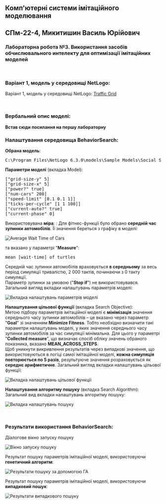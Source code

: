 ## Комп'ютерні системи імітаційного моделювання
## СПм-22-4, **Микитишин Василь Юрійович**
### Лабораторна робота №**3**. Використання засобів обчислювального интелекту для оптимізації імітаційних моделей

<br>

### Варіант 1, модель у середовищі NetLogo:
Варіант 1, модель у середовищі NetLogo:
[Traffic Grid](http://www.netlogoweb.org/launch#http://www.netlogoweb.org/assets/modelslib/Sample%20Models/Social%20Science/Traffic%20Grid.nlogo)

<br>

### Вербальний опис моделі:

**Встав сюди посилання на першу лабораторну**


### Налаштування середовища BehaviorSearch:

**Обрана модель**:
<pre>
C:\Program Files\NetLogo 6.3.0\models\Sample Models\Social Science\Traffic Grid.nlogo
</pre>
**Параметри моделі** (вкладка Model):  
<pre>
["grid-size-y" 5]
["grid-size-x" 5]
["power?" true]
["num-cars" 200]
["speed-limit" [0.1 0.1 1]]
["ticks-per-cycle" [1 1 100]]
["current-auto?" true]
["current-phase" 0]
</pre>
Використовувана **міра**:  :
Для фітнес-функції було обрано **середній час зупинки автомобілів**. Її значення береться з графіку в моделі:

![Average Wait Time of Cars](Average_wait.png)

та вказано у параметрі "**Measure**":
<pre>
mean [wait-time] of turtles
</pre>
Середній час зупинки автомобілів враховується **в середньому** за весь період симуляції тривалістю, 2 000 тактів, починаючи з 0 такту симуляції.  
Параметр зупинки за умовою ("**Stop if**") не використовувався.  
Загальний вигляд вкладки налаштувань параметрів моделі:

![Вкладка налаштувань параметрів моделі](parameters.png)

**Налаштування цільової функції** (вкладка Search Objective):  
Метою підбору параметрів імітаційної моделі є **мінімізація** значення середнього часу зупинки автомобілів – це вказано через параметр "**Goal**" зі значенням **Minimize Fitness**. Тобто необхідно визначити такі параметри налаштувань моделі, у яких значення середнього часу зупинки автомобілів за час симуляції мінімальна. Для цього у параметрі "**Collected measure**", що визначає спосіб обліку значень обраного показника, вказано **MEAN_ACROSS_STEPS**.  
Щоб уникнути викривлення результатів через випадкові значення, що використовуються в логіці самої імітаційної моделі, **кожна симуляція повторюється по 5 разів**, результуюче значення розраховується як **середнє арифметичне**. 
Загальний вигляд вкладки налаштувань цільової функції:

![Вкладка налаштувань цільової функції](objective.png)

**Налаштування алгоритму пошуку** (вкладка Search Algorithm):  
Загальний вид вкладки налаштувань алгоритму пошуку: 

![Вкладка налаштувань пошуку](search.png)

<br>

### Результати використання BehaviorSearch:
Діалогове вікно запуску пошуку 

![Вікно запуску пошуку](dialog.png)

Результат пошуку параметрів імітаційної моделі, використовуючи **генетичний алгоритм**:

![Результати пошуку за допомогою ГА](ga.png)

Результат пошуку параметрів імітаційної моделі, використовуючи **випадковий пошук**:

![Результати випадкового пошуку](rs.png) 
